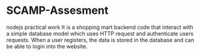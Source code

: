 # SCAMP-Assesment
nodejs practical work
It is a shopping mart backend code that interact with a simple database model
which uses HTTP request and authenticate users requests.
When a user registers, the data is stored in the database and can be able to
login into the website.
